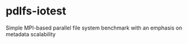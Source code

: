 # pdlfs-iotest
Simple MPI-based parallel file system benchmark with an emphasis on metadata scalability
